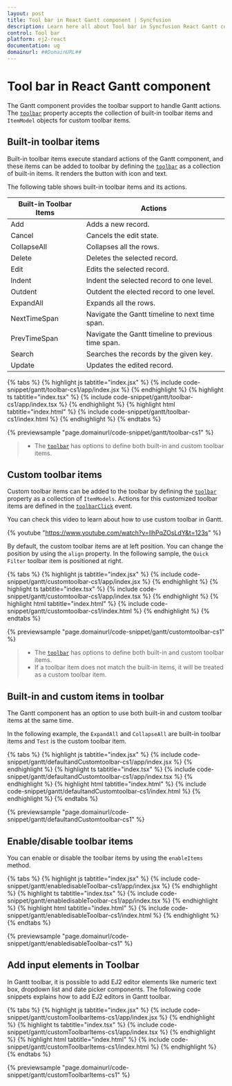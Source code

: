 ```yaml
---
layout: post
title: Tool bar in React Gantt component | Syncfusion
description: Learn here all about Tool bar in Syncfusion React Gantt component of Syncfusion Essential JS 2 and more.
control: Tool bar 
platform: ej2-react
documentation: ug
domainurl: ##DomainURL##
---
```


# Tool bar in React Gantt component

The Gantt component provides the toolbar support to handle Gantt actions. The [`toolbar`](https://ej2.syncfusion.com/react/documentation/api/gantt/#toolbar) property accepts the collection of built-in toolbar items and `ItemModel` objects for custom toolbar items.

## Built-in toolbar items

Built-in toolbar items execute standard actions of the Gantt component, and these items can be added to toolbar by defining the [`toolbar`](https://ej2.syncfusion.com/react/documentation/api/gantt/#toolbar) as a collection of built-in items. It renders the button with icon and text.

The following table shows built-in toolbar items and its actions.

| Built-in Toolbar Items | Actions |
|------------------------|---------|
| Add | Adds a new record. |
| Cancel | Cancels the edit state. |
| CollapseAll | Collapses all the rows. |
| Delete | Deletes the selected record. |
| Edit | Edits the selected record. |
| Indent | Indent the selected record to one level.|
| Outdent | Outdent the elected record to one level.|
| ExpandAll | Expands all the rows. |
| NextTimeSpan | Navigate the Gantt timeline to next time span. |
| PrevTimeSpan | Navigate the Gantt timeline to previous time span. |
| Search | Searches the records by the given key. |
| Update | Updates the edited record. |

{% tabs %}
{% highlight js tabtitle="index.jsx" %}
{% include code-snippet/gantt/toolbar-cs1/app/index.jsx %}
{% endhighlight %}
{% highlight ts tabtitle="index.tsx" %}
{% include code-snippet/gantt/toolbar-cs1/app/index.tsx %}
{% endhighlight %}
{% highlight html tabtitle="index.html" %}
{% include code-snippet/gantt/toolbar-cs1/index.html %}
{% endhighlight %}
{% endtabs %}
        
{% previewsample "page.domainurl/code-snippet/gantt/toolbar-cs1" %}

> * The [`toolbar`](https://ej2.syncfusion.com/react/documentation/api/gantt/#toolbar) has options to define both built-in and custom toolbar items.

## Custom toolbar items

Custom toolbar items can be added to the toolbar by defining the [`toolbar`](https://ej2.syncfusion.com/react/documentation/api/gantt/#toolbar) property as a collection of `ItemModels`.
Actions for this customized toolbar items are defined in the [`toolbarClick`](https://ej2.syncfusion.com/react/documentation/api/gantt/#toolbarclick) event.

You can check this video to learn about how to use custom toolbar in Gantt.

{% youtube "https://www.youtube.com/watch?v=llhPqZOsLdY&t=123s" %}

By default, the custom toolbar items are at left position. You can change the position by using the `align` property. In the following sample, the `Quick Filter` toolbar item is positioned at right.

{% tabs %}
{% highlight js tabtitle="index.jsx" %}
{% include code-snippet/gantt/customtoolbar-cs1/app/index.jsx %}
{% endhighlight %}
{% highlight ts tabtitle="index.tsx" %}
{% include code-snippet/gantt/customtoolbar-cs1/app/index.tsx %}
{% endhighlight %}
{% highlight html tabtitle="index.html" %}
{% include code-snippet/gantt/customtoolbar-cs1/index.html %}
{% endhighlight %}
{% endtabs %}
        
{% previewsample "page.domainurl/code-snippet/gantt/customtoolbar-cs1" %}

> * The [`toolbar`](https://ej2.syncfusion.com/react/documentation/api/gantt/#toolbar) has options to define both built-in and custom toolbar items.
> * If a toolbar item does not match the built-in items, it will be treated as a custom toolbar item.

## Built-in and custom items in toolbar

The Gantt component has an option to use both built-in and custom toolbar items at the same time.

In the following example, the `ExpandAll` and `CollapseAll` are built-in toolbar items and `Test` is the custom toolbar item.

{% tabs %}
{% highlight js tabtitle="index.jsx" %}
{% include code-snippet/gantt/defaultandCustomtoolbar-cs1/app/index.jsx %}
{% endhighlight %}
{% highlight ts tabtitle="index.tsx" %}
{% include code-snippet/gantt/defaultandCustomtoolbar-cs1/app/index.tsx %}
{% endhighlight %}
{% highlight html tabtitle="index.html" %}
{% include code-snippet/gantt/defaultandCustomtoolbar-cs1/index.html %}
{% endhighlight %}
{% endtabs %}
        
{% previewsample "page.domainurl/code-snippet/gantt/defaultandCustomtoolbar-cs1" %}

## Enable/disable toolbar items

You can enable or disable the toolbar items by using the `enableItems` method.

{% tabs %}
{% highlight js tabtitle="index.jsx" %}
{% include code-snippet/gantt/enabledisableToolbar-cs1/app/index.jsx %}
{% endhighlight %}
{% highlight ts tabtitle="index.tsx" %}
{% include code-snippet/gantt/enabledisableToolbar-cs1/app/index.tsx %}
{% endhighlight %}
{% highlight html tabtitle="index.html" %}
{% include code-snippet/gantt/enabledisableToolbar-cs1/index.html %}
{% endhighlight %}
{% endtabs %}
        
{% previewsample "page.domainurl/code-snippet/gantt/enabledisableToolbar-cs1" %}

## Add input elements in Toolbar

In Gantt toolbar, it is possible to add EJ2 editor elements like numeric text box, dropdown list and date picker components. The following code snippets explains how to add EJ2 editors in Gantt toolbar.

{% tabs %}
{% highlight js tabtitle="index.jsx" %}
{% include code-snippet/gantt/customToolbarItems-cs1/app/index.jsx %}
{% endhighlight %}
{% highlight ts tabtitle="index.tsx" %}
{% include code-snippet/gantt/customToolbarItems-cs1/app/index.tsx %}
{% endhighlight %}
{% highlight html tabtitle="index.html" %}
{% include code-snippet/gantt/customToolbarItems-cs1/index.html %}
{% endhighlight %}
{% endtabs %}
        
{% previewsample "page.domainurl/code-snippet/gantt/customToolbarItems-cs1" %}
